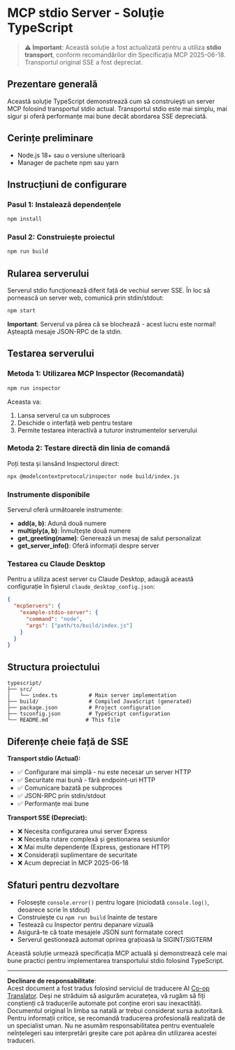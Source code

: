 <!--
CO_OP_TRANSLATOR_METADATA:
{
  "original_hash": "9d799c4a30a8383e0a74af9153262972",
  "translation_date": "2025-08-26T20:13:34+00:00",
  "source_file": "03-GettingStarted/05-stdio-server/solution/typescript/README.md",
  "language_code": "ro"
}
-->
# MCP stdio Server - Soluție TypeScript

> **⚠️ Important**: Această soluție a fost actualizată pentru a utiliza **stdio transport**, conform recomandărilor din Specificația MCP 2025-06-18. Transportul original SSE a fost depreciat.

## Prezentare generală

Această soluție TypeScript demonstrează cum să construiești un server MCP folosind transportul stdio actual. Transportul stdio este mai simplu, mai sigur și oferă performanțe mai bune decât abordarea SSE depreciată.

## Cerințe preliminare

- Node.js 18+ sau o versiune ulterioară
- Manager de pachete npm sau yarn

## Instrucțiuni de configurare

### Pasul 1: Instalează dependențele

```bash
npm install
```

### Pasul 2: Construiește proiectul

```bash
npm run build
```

## Rularea serverului

Serverul stdio funcționează diferit față de vechiul server SSE. În loc să pornească un server web, comunică prin stdin/stdout:

```bash
npm start
```

**Important**: Serverul va părea că se blochează - acest lucru este normal! Așteaptă mesaje JSON-RPC de la stdin.

## Testarea serverului

### Metoda 1: Utilizarea MCP Inspector (Recomandată)

```bash
npm run inspector
```

Aceasta va:
1. Lansa serverul ca un subproces
2. Deschide o interfață web pentru testare
3. Permite testarea interactivă a tuturor instrumentelor serverului

### Metoda 2: Testare directă din linia de comandă

Poți testa și lansând Inspectorul direct:

```bash
npx @modelcontextprotocol/inspector node build/index.js
```

### Instrumente disponibile

Serverul oferă următoarele instrumente:

- **add(a, b)**: Adună două numere
- **multiply(a, b)**: Înmulțește două numere  
- **get_greeting(name)**: Generează un mesaj de salut personalizat
- **get_server_info()**: Oferă informații despre server

### Testarea cu Claude Desktop

Pentru a utiliza acest server cu Claude Desktop, adaugă această configurație în fișierul `claude_desktop_config.json`:

```json
{
  "mcpServers": {
    "example-stdio-server": {
      "command": "node",
      "args": ["path/to/build/index.js"]
    }
  }
}
```

## Structura proiectului

```
typescript/
├── src/
│   └── index.ts          # Main server implementation
├── build/                # Compiled JavaScript (generated)
├── package.json          # Project configuration
├── tsconfig.json         # TypeScript configuration
└── README.md            # This file
```

## Diferențe cheie față de SSE

**Transport stdio (Actual):**
- ✅ Configurare mai simplă - nu este necesar un server HTTP
- ✅ Securitate mai bună - fără endpoint-uri HTTP
- ✅ Comunicare bazată pe subproces
- ✅ JSON-RPC prin stdin/stdout
- ✅ Performanțe mai bune

**Transport SSE (Depreciat):**
- ❌ Necesita configurarea unui server Express
- ❌ Necesita rutare complexă și gestionarea sesiunilor
- ❌ Mai multe dependențe (Express, gestionare HTTP)
- ❌ Considerații suplimentare de securitate
- ❌ Acum depreciat în MCP 2025-06-18

## Sfaturi pentru dezvoltare

- Folosește `console.error()` pentru logare (niciodată `console.log()`, deoarece scrie în stdout)
- Construiește cu `npm run build` înainte de testare
- Testează cu Inspector pentru depanare vizuală
- Asigură-te că toate mesajele JSON sunt formatate corect
- Serverul gestionează automat oprirea grațioasă la SIGINT/SIGTERM

Această soluție urmează specificația MCP actuală și demonstrează cele mai bune practici pentru implementarea transportului stdio folosind TypeScript.

---

**Declinare de responsabilitate**:  
Acest document a fost tradus folosind serviciul de traducere AI [Co-op Translator](https://github.com/Azure/co-op-translator). Deși ne străduim să asigurăm acuratețea, vă rugăm să fiți conștienți că traducerile automate pot conține erori sau inexactități. Documentul original în limba sa natală ar trebui considerat sursa autoritară. Pentru informații critice, se recomandă traducerea profesională realizată de un specialist uman. Nu ne asumăm responsabilitatea pentru eventualele neînțelegeri sau interpretări greșite care pot apărea din utilizarea acestei traduceri.